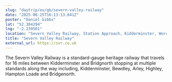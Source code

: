 ```yaml
---
slug: "daytrip/eu/gb/severn-valley-railway"
date: "2025-06-25T16:13:13.641Z"
poster: "Daniel Gibbs"
lat: "52.384294"
lng: "-2.239501"
location: "Severn Valley Railway, Station Approach, Kidderminster, Worcestershire, England, DY10 1QX, United Kingdom"
title: "Severn Valley Railway"
external_url: https://svr.co.uk
---
```

The Severn Valley Railway is a standard-gauge heritage railway that travels for 16 miles between Kidderminster and Bridgnorth stopping at multiple standards along the way including, Kidderminster, Bewdley, Arley, Highley, Hampton Loade and Bridgenorth.